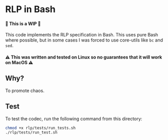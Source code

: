 # RLP in Bash

#### 🚧 This is a WIP 🚧

This code implements the RLP specification in Bash. This uses pure Bash where possible, but in some cases I was forced to use core-utils like `bc` and `sed`.

#### ⚠️ This was written and tested on Linux so no guarantees that it will work on MacOS ⚠️

## Why?

To promote chaos.

## Test

To test the codec, run the following command from this directory:

```bash
chmod +x rlp/tests/run_tests.sh 
./rlp/tests/run_test.sh
```
